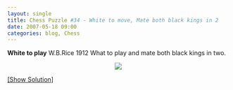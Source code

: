 ```yaml
---
layout: single
title: Chess Puzzle #34 - White to move, Mate both black kings in 2 
date: 2007-05-18 09:00
categories: blog, Chess
---
```

<strong>White to play</strong> W.B.Rice 1912
What to play and mate both black kings in two.
<p style="text-align: center"><img src="http://www.abluestar.com/scripts/chess_image.php?ff=5kB1/3R1N1P/3NR3/2Bk4/1P6/3K4/8/8" /></p>
<!--more--><a href="javascript:ReverseContentDisplay('chess_solution')">[Show Solution]</a>

<p id="chess_solution" style="clear: both; padding: 5px; display: none"> 1. Rf6 kc6 2. Ne5 # check mate or
1. Rf6 kg7 2. Ne8 # check mate
